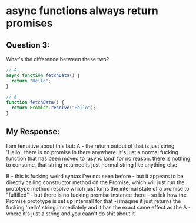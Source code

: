 # async functions always return promises

## Question 3:

What's the difference between these two?

```js
// A
async function fetchData() {
  return "Hello";
}

// B
function fetchData() {
  return Promise.resolve("Hello");
}
```

## My Response:

I am tentative about this but:
A - the return output of that is just string 'Hello'. there is no promise in there anywhere. it's just a normal fucking function that has been moved to 'async land' for no reason. there is nothing to consume, that string returned is just normal string like anything else

B - this is fucking weird syntax I've not seen before - but it appears to be directly calling constructor method on the Promise, which will just run the prototype method resolve which just turns the internal state of a promise to "fulfilled" - but there is no fucking promise instance there - so idk how the Promise prototype is set up internall for that -i imagine it just returns the fucking 'hello' string immediately and it has the exact same effect as the A - where it's just a string and you caan't do shit about it
